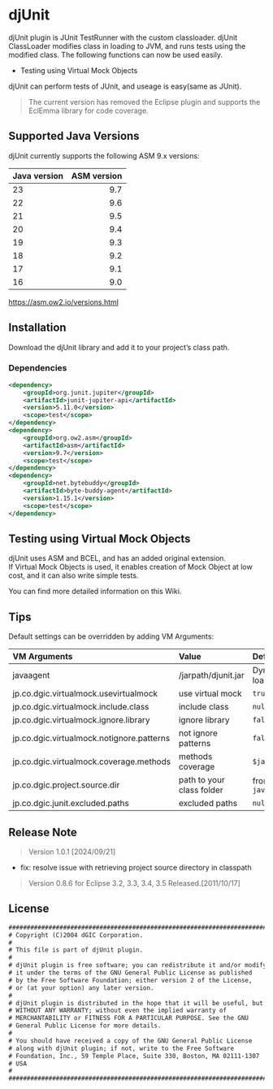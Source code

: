 # djUnit
djUnit plugin is JUnit TestRunner with the custom classloader.
djUnit ClassLoader modifies class in loading to JVM, and runs tests using the modified class. The following functions can now be used easily.

- Testing using Virtual Mock Objects

djUnit can perform tests of JUnit, and useage is easy(same as JUnit).

> The current version has removed the Eclipse plugin and supports the EclEmma library for code coverage.

## Supported Java Versions
djUnit currently supports the following ASM 9.x versions:

| Java version | ASM version |
| :----------- | -----------: |
| 23 | 9.7 |
| 22 | 9.6 |
| 21 | 9.5 |
| 20 | 9.4 |
| 19 | 9.3 |
| 18 | 9.2 |
| 17 | 9.1 |
| 16 | 9.0 |

https://asm.ow2.io/versions.html

## Installation

Download the djUnit library and add it to your project’s class path.

### Dependencies

```xml
<dependency>
    <groupId>org.junit.jupiter</groupId>
    <artifactId>junit-jupiter-api</artifactId>
    <version>5.11.0</version>
    <scope>test</scope>
</dependency>
<dependency>
    <groupId>org.ow2.asm</groupId>
    <artifactId>asm</artifactId>
    <version>9.7</version>
    <scope>test</scope>
</dependency>
<dependency>
    <groupId>net.bytebuddy</groupId>
    <artifactId>byte-buddy-agent</artifactId>
    <version>1.15.1</version>
    <scope>test</scope>
</dependency>
```

## Testing using Virtual Mock Objects
djUnit uses ASM and BCEL, and has an added original extension.<br>
If Virtual Mock Objects is used, it enables creation of Mock Object at low cost, and it can also write simple tests.

You can find more detailed information on this Wiki.

## Tips
Default settings can be overridden by adding VM Arguments:

| VM Arguments                              | Value                                       | Default               | Required |
| :---------------------------------------- | :------------------------------------------ | :-------------------- | :------: |
| javaagent                                 | /jarpath/djunit.jar                         | Dynamic loading       |   No     |
| jp.co.dgic.virtualmock.usevirtualmock     | use virtual mock                            | `true`                |   No     |
| jp.co.dgic.virtualmock.include.class      | include class                               | `null`                |   No     |
| jp.co.dgic.virtualmock.ignore.library     | ignore library                              | `false`               |   No     |
| jp.co.dgic.virtualmock.notignore.patterns | not ignore patterns                         | `false`               |   No     |
| jp.co.dgic.virtualmock.coverage.methods   | methods coverage                            | `$jacocoInit`         |   No     |
| jp.co.dgic.project.source.dir             | path to your class folder                   | from `java.class.path`|   No     |
| jp.co.dgic.junit.excluded.paths           | excluded paths                              | `null`                |   No     |

## Release Note

> Version 1.0.1 [2024/09/21]
- fix: resolve issue with retrieving project source directory in classpath
> Version 0.8.6 for Eclipse 3.2, 3.3, 3.4, 3.5 Released.[2011/10/17]

## License

```xml
###############################################################################
# Copyright (C)2004 dGIC Corporation.
#
# This file is part of djUnit plugin.
#
# djUnit plugin is free software; you can redistribute it and/or modify
# it under the terms of the GNU General Public License as published
# by the Free Software Foundation; either version 2 of the License,
# or (at your option) any later version.
#
# djUnit plugin is distributed in the hope that it will be useful, but
# WITHOUT ANY WARRANTY; without even the implied warranty of
# MERCHANTABILITY or FITNESS FOR A PARTICULAR PURPOSE. See the GNU
# General Public License for more details.
#
# You should have received a copy of the GNU General Public License
# along with djUnit plugin; if not, write to the Free Software
# Foundation, Inc., 59 Temple Place, Suite 330, Boston, MA 02111-1307
# USA
#
###############################################################################
